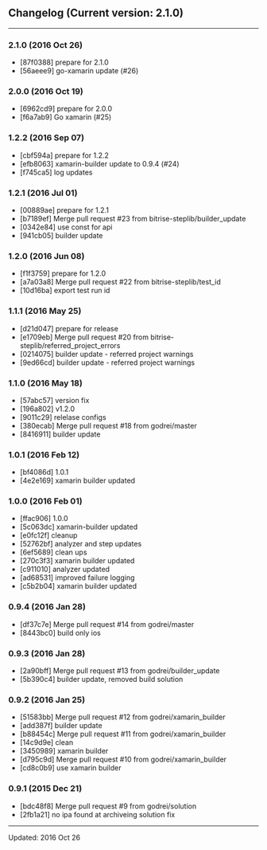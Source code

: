 ## Changelog (Current version: 2.1.0)

-----------------

### 2.1.0 (2016 Oct 26)

* [87f0388] prepare for 2.1.0
* [56aeee9] go-xamarin update (#26)

### 2.0.0 (2016 Oct 19)

* [6962cd9] prepare for 2.0.0
* [f6a7ab9] Go xamarin (#25)

### 1.2.2 (2016 Sep 07)

* [cbf594a] prepare for 1.2.2
* [efb8063] xamarin-builder update to 0.9.4 (#24)
* [f745ca5] log updates

### 1.2.1 (2016 Jul 01)

* [00889ae] prepare for 1.2.1
* [b7189ef] Merge pull request #23 from bitrise-steplib/builder_update
* [0342e84] use const for api
* [941cb05] builder update

### 1.2.0 (2016 Jun 08)

* [f1f3759] prepare for 1.2.0
* [a7a03a8] Merge pull request #22 from bitrise-steplib/test_id
* [10d16ba] export test run id

### 1.1.1 (2016 May 25)

* [d21d047] prepare for release
* [e1709eb] Merge pull request #20 from bitrise-steplib/referred_project_errors
* [0214075] builder update - referred project warnings
* [9ed66cd] builder update - referred project warnings

### 1.1.0 (2016 May 18)

* [57abc57] version fix
* [196a802] v1.2.0
* [9011c29] relelase configs
* [380ecab] Merge pull request #18 from godrei/master
* [8416911] builder update

### 1.0.1 (2016 Feb 12)

* [bf4086d] 1.0.1
* [4e2e169] xamarin builder updated

### 1.0.0 (2016 Feb 01)

* [ffac906] 1.0.0
* [5c063dc] xamarin-builder updated
* [e0fc12f] cleanup
* [52762bf] analyzer and step updates
* [6ef5689] clean ups
* [270c3f3] xamarin builder updated
* [c911010] analyzer updated
* [ad68531] improved failure logging
* [c5b2b04] xamarin builder updated

### 0.9.4 (2016 Jan 28)

* [df37c7e] Merge pull request #14 from godrei/master
* [8443bc0] build only ios

### 0.9.3 (2016 Jan 28)

* [2a90bff] Merge pull request #13 from godrei/builder_update
* [5b390c4] builder update, removed build solution

### 0.9.2 (2016 Jan 25)

* [51583bb] Merge pull request #12 from godrei/xamarin_builder
* [add387f] builder update
* [b88454c] Merge pull request #11 from godrei/xamarin_builder
* [14c9d9e] clean
* [3450989] xamarin builder
* [d795c9d] Merge pull request #10 from godrei/xamarin_builder
* [cd8c0b9] use xamarin builder

### 0.9.1 (2015 Dec 21)

* [bdc48f8] Merge pull request #9 from godrei/solution
* [2fb1a21] no ipa found at archiveing solution fix

-----------------

Updated: 2016 Oct 26
